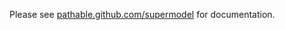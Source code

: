 Please see [pathable.github.com/supermodel][supermodel] for documentation.

[supermodel]: [http://pathable.github.io/supermodel]
